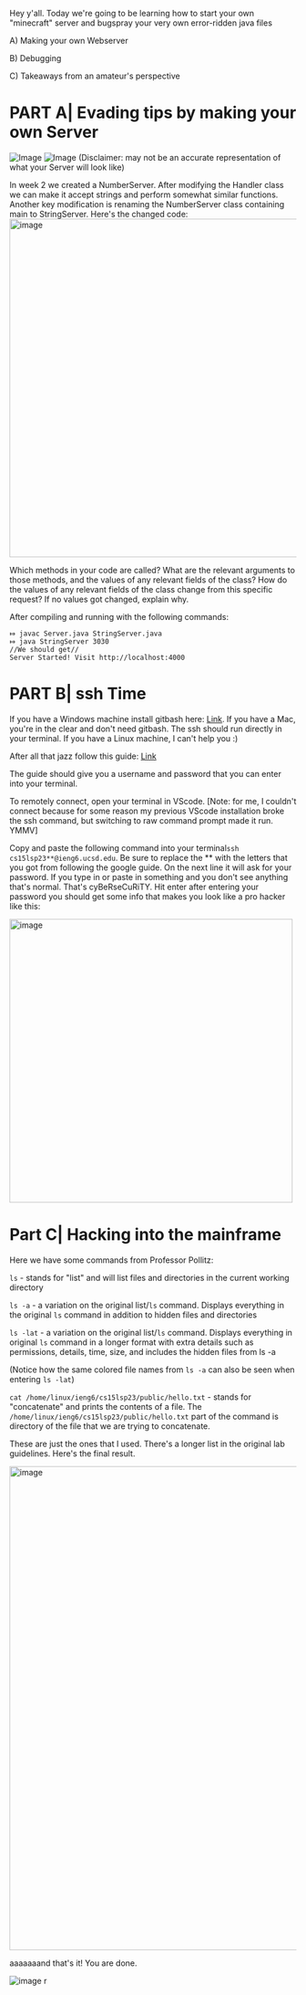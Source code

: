 Hey y'all. Today we're going to be learning how to start your own "minecraft" server and bugspray your very own error-ridden java files


A) Making your own Webserver

B) Debugging

C) Takeaways from an amateur's perspective


# PART A| Evading tips by making your own Server
![Image](https://www.springwise.com/wp-content/uploads/2018/03/Bear_Robotics_restaurant_Springwise.jpg)
![Image](https://media.minecraftstation.com/2020/08/Screen-Shot-2020-08-31-at-5.27.55-AM-1024x634.png)
(Disclaimer: may not be an accurate representation of what your Server will look like)

In week 2 we created a NumberServer. After modifying the Handler class we can make it accept strings and perform somewhat similar functions. Another key modification is renaming the NumberServer class containing main to StringServer. Here's the changed code:
<img width="593" alt="image" src="https://user-images.githubusercontent.com/130004918/234173108-4e053fea-8326-4a6c-8ac0-a4ad838889be.png">

Which methods in your code are called?
What are the relevant arguments to those methods, and the values of any relevant fields of the class?
How do the values of any relevant fields of the class change from this specific request? If no values got changed, explain why.

After compiling and running with the following commands:
```
⤇ javac Server.java StringServer.java 
⤇ java StringServer 3030
//We should get//
Server Started! Visit http://localhost:4000
```

# PART B| ssh Time

If you have a Windows machine install gitbash here: [Link](https://gitforwindows.org/).
If you have a Mac, you're in the clear and don't need gitbash. The ssh should run directly in your terminal.
If you have a Linux machine, I can't help you :)

After all that jazz follow this guide: [Link](https://docs.google.com/document/d/1hs7CyQeh-MdUfM9uv99i8tqfneos6Y8bDU0uhn1wqho/edit)

The guide should give you a username and password that you can enter into your terminal.

To remotely connect, open your terminal in VScode. [Note: for me, I couldn't connect because for some reason my previous VScode installation broke the ssh command, but switching to raw command prompt made it run. YMMV]


Copy and paste the following command into your terminal`ssh cs15lsp23**@ieng6.ucsd.edu`. Be sure to replace the ** with the letters that you got from following the google guide. On the next line it will ask for your password. If you type in or paste in something and you don't see anything that's normal. That's cyBeRseCuRiTY.
Hit enter after entering your password you should get some info that makes you look like a pro hacker like this:

<img width="497" alt="image" src="https://user-images.githubusercontent.com/130004918/231022374-a0f739eb-a586-4b84-8805-5fc8cece83e1.png">


# Part C| Hacking into the mainframe

Here we have some commands from Professor Pollitz:

`ls` - stands for "list" and will list files and directories in the current working directory

`ls -a` - a variation on the original list/`ls` command. Displays everything in the original `ls` command in addition to hidden files and directories

`ls -lat` - a variation on the original list/`ls` command. Displays everything in original `ls` command in a longer format with extra details such as permissions, details, time, size, and includes the hidden files from ls -a

(Notice how the same colored file names from `ls -a` can also be seen when entering `ls -lat`)

`cat /home/linux/ieng6/cs15lsp23/public/hello.txt` - stands for "concatenate" and prints the contents of a file. The `/home/linux/ieng6/cs15lsp23/public/hello.txt` part of the command is directory of the file that we are trying to concatenate.

These are just the ones that I used. There's a longer list in the original lab guidelines. Here's the final result.

<img width="848" alt="image" src="https://user-images.githubusercontent.com/130004918/231023185-1b6019d1-26e2-49c1-ab64-1947010996aa.png">

aaaaaaand that's it! You are done.

![image](https://user-images.githubusercontent.com/130004918/231045848-76984c65-7b64-4374-a309-b9e45da75f02.png)
r
